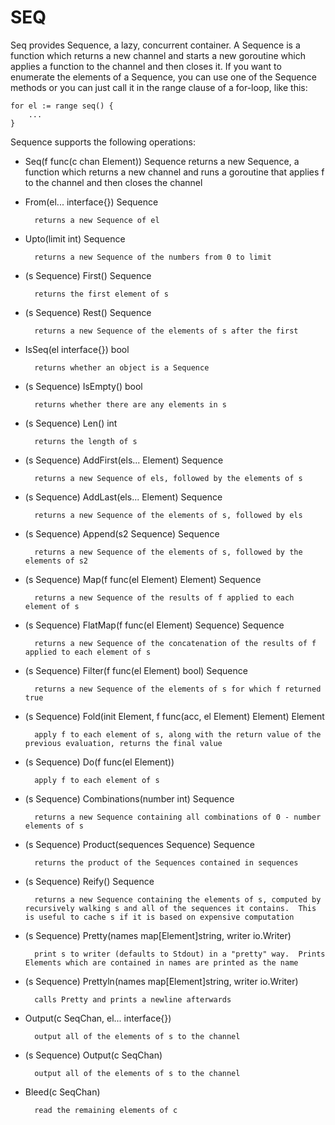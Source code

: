 SEQ
===

Seq provides Sequence, a lazy, concurrent container.  A Sequence is a function which returns a new channel and starts a new goroutine which applies a function to the channel and then closes it.  If you want to enumerate the elements of a Sequence, you can use one of the Sequence methods or you can just call it in the range clause of a for-loop, like this:

	for el := range seq() {
		...
	}

Sequence supports the following operations:

* Seq(f func(c chan Element)) Sequence
		returns a new Sequence, a function which returns a new channel and runs a goroutine that applies f to the channel and then closes the channel
* From(el... interface{}) Sequence

		returns a new Sequence of el
* Upto(limit int) Sequence

		returns a new Sequence of the numbers from 0 to limit
* (s Sequence) First() Sequence

		returns the first element of s
* (s Sequence) Rest() Sequence

		returns a new Sequence of the elements of s after the first
* IsSeq(el interface{}) bool

		returns whether an object is a Sequence
* (s Sequence) IsEmpty() bool

		returns whether there are any elements in s
* (s Sequence) Len() int

		returns the length of s
* (s Sequence) AddFirst(els... Element) Sequence

		returns a new Sequence of els, followed by the elements of s
* (s Sequence) AddLast(els... Element) Sequence

		returns a new Sequence of the elements of s, followed by els
* (s Sequence) Append(s2 Sequence) Sequence

		returns a new Sequence of the elements of s, followed by the elements of s2
* (s Sequence) Map(f func(el Element) Element) Sequence

		returns a new Sequence of the results of f applied to each element of s
* (s Sequence) FlatMap(f func(el Element) Sequence) Sequence

		returns a new Sequence of the concatenation of the results of f applied to each element of s
* (s Sequence) Filter(f func(el Element) bool) Sequence

		returns a new Sequence of the elements of s for which f returned true
* (s Sequence) Fold(init Element, f func(acc, el Element) Element) Element

		apply f to each element of s, along with the return value of the previous evaluation, returns the final value
* (s Sequence) Do(f func(el Element))

		apply f to each element of s
* (s Sequence) Combinations(number int) Sequence

		returns a new Sequence containing all combinations of 0 - number elements of s
* (s Sequence) Product(sequences Sequence) Sequence

		returns the product of the Sequences contained in sequences
* (s Sequence) Reify() Sequence

		returns a new Sequence containing the elements of s, computed by recursively walking s and all of the sequences it contains.  This is useful to cache s if it is based on expensive computation
* (s Sequence) Pretty(names map[Element]string, writer io.Writer)

		print s to writer (defaults to Stdout) in a "pretty" way.  Prints Elements which are contained in names are printed as the name
* (s Sequence) Prettyln(names map[Element]string, writer io.Writer)

		calls Pretty and prints a newline afterwards
* Output(c SeqChan, el... interface{})

		output all of the elements of s to the channel
* (s Sequence) Output(c SeqChan)

		output all of the elements of s to the channel
* Bleed(c SeqChan)

		read the remaining elements of c
